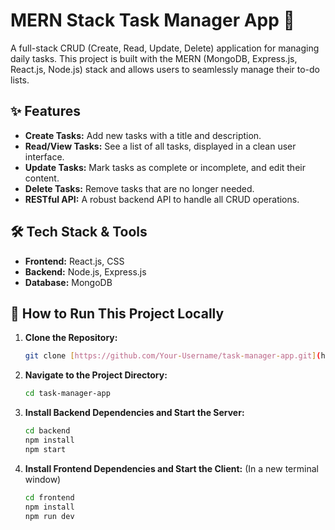# MERN Stack Task Manager App 📝

A full-stack CRUD (Create, Read, Update, Delete) application for managing daily tasks. This project is built with the MERN (MongoDB, Express.js, React.js, Node.js) stack and allows users to seamlessly manage their to-do lists.

## ✨ Features

- **Create Tasks:** Add new tasks with a title and description.
- **Read/View Tasks:** See a list of all tasks, displayed in a clean user interface.
- **Update Tasks:** Mark tasks as complete or incomplete, and edit their content.
- **Delete Tasks:** Remove tasks that are no longer needed.
- **RESTful API:** A robust backend API to handle all CRUD operations.

## 🛠️ Tech Stack & Tools

- **Frontend:** React.js, CSS
- **Backend:** Node.js, Express.js
- **Database:** MongoDB

## 🚀 How to Run This Project Locally

1.  **Clone the Repository:**
    ```bash
    git clone [https://github.com/Your-Username/task-manager-app.git](https://github.com/Your-Username/task-manager-app.git) 
    ```

2.  **Navigate to the Project Directory:**
    ```bash
    cd task-manager-app
    ```

3.  **Install Backend Dependencies and Start the Server:**
    ```bash
    cd backend
    npm install
    npm start
    ```

4.  **Install Frontend Dependencies and Start the Client:** (In a new terminal window)
    ```bash
    cd frontend
    npm install
    npm run dev
    ```